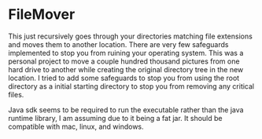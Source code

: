 # FileMover
 
This just recursively goes through your directories matching file extensions and moves them to another location. There are very few safeguards implemented to stop you from ruining your operating system.
This was a personal project to move a couple hundred thousand pictures from one hard drive to another while creating the original directory tree in the new location.
I tried to add some safeguards to stop you from using the root directory as a initial starting directory to stop you from removing any critical files. 

Java sdk seems to be required to run the executable rather than the java runtime library, I am assuming due to it being a fat jar.
It should be compatible with mac, linux, and windows.
